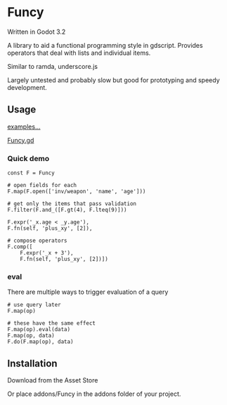 # Funcy

Written in Godot 3.2

A library to aid a functional programming style in gdscript. 
Provides operators that deal with lists and individual items.

Similar to ramda, underscore.js

Largely untested and probably slow but good for prototyping and speedy development.

## Usage

[examples...](../main/examples)

[Funcy.gd](../main/addons/funcy/Funcy.gd)

### Quick demo
```gdScript
const F = Funcy

# open fields for each
F.map(F.open(['inv/weapon', 'name', 'age']))

# get only the items that pass validation
F.filter(F.and_([F.gt(4), F.lteq(9)]))

F.expr('_x.age < _y.age'), 
F.fn(self, 'plus_xy', [2]), 

# compose operators
F.comp([
    F.expr('_x + 3'),
    F.fn(self, 'plus_xy', [2])])
```

### eval
There are multiple ways to trigger evaluation of a query

```gdScript
# use query later
F.map(op)

# these have the same effect
F.map(op).eval(data)
F.map(op, data)
F.do(F.map(op), data)
```

## Installation

Download from the Asset Store

Or place addons/Funcy in the addons folder of your project.
